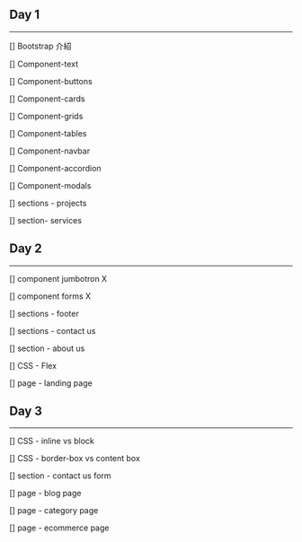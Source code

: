 ## Day 1

---

[] Bootstrap 介紹

[] Component-text

[] Component-buttons

[] Component-cards

[] Component-grids

[] Component-tables

[] Component-navbar

[] Component-accordion

[] Component-modals

[] sections - projects

[] section- services

## Day 2

---

[] component jumbotron X

[] component forms X

[] sections - footer

[] sections - contact us

[] section - about us

[] CSS - Flex

[] page - landing page

## Day 3

---

[] CSS - inline vs block

[] CSS - border-box vs content box

[] section - contact us form

[] page - blog page

[] page - category page

[] page - ecommerce page
